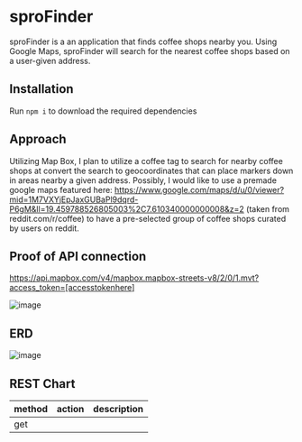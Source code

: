 # sproFinder

sproFinder is a an application that finds coffee shops nearby you. Using Google Maps, sproFinder will search for the nearest coffee shops based on a user-given address.

## Installation

Run ```npm i``` to download the required dependencies

## Approach

Utilizing Map Box, I plan to utilize a coffee tag to search for nearby coffee shops at convert the search to geocoordinates that can place markers down in areas nearby a given address. Possibly, I would like to use a premade google maps featured here: https://www.google.com/maps/d/u/0/viewer?mid=1M7VXYjEpJaxGUBaPl9dqrd-P6gM&ll=19.459788526805003%2C7.610340000000008&z=2 (taken from reddit.com/r/coffee) to have a pre-selected group of coffee shops curated by users on reddit.

## Proof of API connection
https://api.mapbox.com/v4/mapbox.mapbox-streets-v8/2/0/1.mvt?access_token=[accesstokenhere]

![image](https://user-images.githubusercontent.com/110140349/189812703-0ba9e6ec-c2d9-46c4-944e-ffb015350fb4.png)


## ERD
![image](https://user-images.githubusercontent.com/110140349/189814158-5925ade4-e0b3-4e78-bbde-6bd0ad4cd924.png)

## REST Chart

|method      | action         | description          |
|------------|----------------|----------------------|
|get         |                |                      |      
